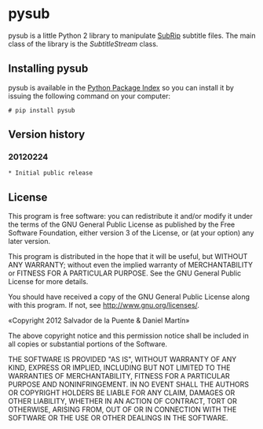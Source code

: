 # pysub

pysub is a little Python 2 library to manipulate [SubRip](http://es.wikipedia.org/wiki/SubRip) subtitle files. The main class of the library is the *SubtitleStream* class.

## Installing pysub

pysub is available in the [Python Package Index](http://pypi.python.org/pypi) so you can install it by issuing the following command on your computer:

    # pip install pysub

## Version history

### 20120224

    * Initial public release

## License

This program is free software: you can redistribute it and/or modify
it under the terms of the GNU General Public License as published by
the Free Software Foundation, either version 3 of the License, or
(at your option) any later version.

This program is distributed in the hope that it will be useful,
but WITHOUT ANY WARRANTY; without even the implied warranty of
MERCHANTABILITY or FITNESS FOR A PARTICULAR PURPOSE.  See the
GNU General Public License for more details.

You should have received a copy of the GNU General Public License
along with this program.  If not, see <http://www.gnu.org/licenses/>.

«Copyright 2012 Salvador de la Puente & Daniel Martín»

The above copyright notice and this permission notice shall be included in all copies or substantial portions of the Software.

THE SOFTWARE IS PROVIDED "AS IS", WITHOUT WARRANTY OF ANY KIND, EXPRESS OR IMPLIED, INCLUDING BUT NOT LIMITED TO THE WARRANTIES OF MERCHANTABILITY, FITNESS FOR A PARTICULAR PURPOSE AND NONINFRINGEMENT. IN NO EVENT SHALL THE AUTHORS OR COPYRIGHT HOLDERS BE LIABLE FOR ANY CLAIM, DAMAGES OR OTHER LIABILITY, WHETHER IN AN ACTION OF CONTRACT, TORT OR OTHERWISE, ARISING FROM, OUT OF OR IN CONNECTION WITH THE SOFTWARE OR THE USE OR OTHER DEALINGS IN THE SOFTWARE.
